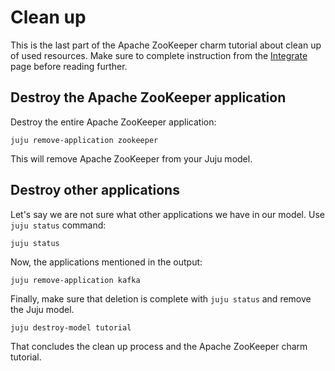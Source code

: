 # Clean up

This is the last part of the Apache ZooKeeper charm tutorial about clean up of used resources. Make sure to complete instruction from the [Integrate](integrate) page before reading further.

## Destroy the Apache ZooKeeper application

Destroy the entire Apache ZooKeeper application:

```
juju remove-application zookeeper
```

This will remove Apache ZooKeeper from your Juju model.

## Destroy other applications

Let's say we are not sure what other applications we have in our model. 
Use `juju status` command:

```
juju status
```

Now, the applications mentioned in the output:

```
juju remove-application kafka
```

Finally, make sure that deletion is complete with `juju status` and remove the Juju model.

```
juju destroy-model tutorial
```

That concludes the clean up process and the Apache ZooKeeper charm tutorial.
